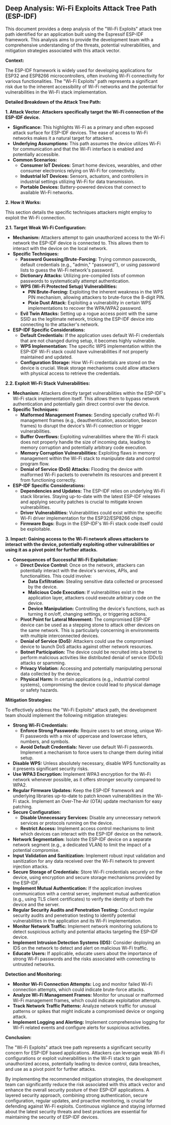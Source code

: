 ## Deep Analysis: Wi-Fi Exploits Attack Tree Path (ESP-IDF)

This document provides a deep analysis of the "Wi-Fi Exploits" attack tree path identified for an application built using the Espressif ESP-IDF framework. This analysis aims to provide the development team with a comprehensive understanding of the threats, potential vulnerabilities, and mitigation strategies associated with this attack vector.

**Context:**

The ESP-IDF framework is widely used for developing applications for ESP32 and ESP8266 microcontrollers, often involving Wi-Fi connectivity for various functionalities. The "Wi-Fi Exploits" path represents a significant risk due to the inherent accessibility of Wi-Fi networks and the potential for vulnerabilities in the Wi-Fi stack implementation.

**Detailed Breakdown of the Attack Tree Path:**

**1. Attack Vector: Attackers specifically target the Wi-Fi connection of the ESP-IDF device.**

* **Significance:** This highlights Wi-Fi as a primary and often exposed attack surface for ESP-IDF devices. The ease of access to Wi-Fi networks makes it a natural target for attackers.
* **Underlying Assumptions:** This path assumes the device utilizes Wi-Fi for communication and that the Wi-Fi interface is enabled and potentially accessible.
* **Common Scenarios:**
    * **Consumer IoT Devices:** Smart home devices, wearables, and other consumer electronics relying on Wi-Fi for connectivity.
    * **Industrial IoT Devices:** Sensors, actuators, and controllers in industrial settings utilizing Wi-Fi for data transmission.
    * **Portable Devices:** Battery-powered devices that connect to available Wi-Fi networks.

**2. How it Works:**

This section details the specific techniques attackers might employ to exploit the Wi-Fi connection.

**2.1. Target Weak Wi-Fi Configuration:**

* **Mechanism:** Attackers attempt to gain unauthorized access to the Wi-Fi network the ESP-IDF device is connected to. This allows them to interact with the device on the local network.
* **Specific Techniques:**
    * **Password Guessing/Brute-Forcing:**  Trying common passwords, default credentials (e.g., "admin," "password"), or using password lists to guess the Wi-Fi network's password.
    * **Dictionary Attacks:**  Utilizing pre-compiled lists of common passwords to systematically attempt authentication.
    * **WPS (Wi-Fi Protected Setup) Vulnerabilities:**
        * **PIN Brute-Forcing:**  Exploiting the inherent weakness in the WPS PIN mechanism, allowing attackers to brute-force the 8-digit PIN.
        * **Pixie Dust Attack:**  Exploiting a vulnerability in certain WPS implementations to recover the WPA/WPA2 password.
    * **Evil Twin Attacks:**  Setting up a rogue access point with the same SSID as the legitimate network, tricking the ESP-IDF device into connecting to the attacker's network.
* **ESP-IDF Specific Considerations:**
    * **Default Credentials:**  If the application uses default Wi-Fi credentials that are not changed during setup, it becomes highly vulnerable.
    * **WPS Implementation:** The specific WPS implementation within the ESP-IDF Wi-Fi stack could have vulnerabilities if not properly maintained and updated.
    * **Configuration Storage:**  How Wi-Fi credentials are stored on the device is crucial. Weak storage mechanisms could allow attackers with physical access to retrieve the credentials.

**2.2. Exploit Wi-Fi Stack Vulnerabilities:**

* **Mechanism:**  Attackers directly target vulnerabilities within the ESP-IDF's Wi-Fi stack implementation itself. This allows them to bypass network authentication and potentially gain direct control over the device.
* **Specific Techniques:**
    * **Malformed Management Frames:** Sending specially crafted Wi-Fi management frames (e.g., deauthentication, association, beacon frames) to disrupt the device's Wi-Fi connection or trigger vulnerabilities.
    * **Buffer Overflows:** Exploiting vulnerabilities where the Wi-Fi stack does not properly handle the size of incoming data, leading to memory corruption and potentially arbitrary code execution.
    * **Memory Corruption Vulnerabilities:**  Exploiting flaws in memory management within the Wi-Fi stack to manipulate data and control program flow.
    * **Denial of Service (DoS) Attacks:**  Flooding the device with malformed Wi-Fi packets to overwhelm its resources and prevent it from functioning correctly.
* **ESP-IDF Specific Considerations:**
    * **Dependencies and Updates:** The ESP-IDF relies on underlying Wi-Fi stack libraries. Staying up-to-date with the latest ESP-IDF releases and applying security patches is crucial to mitigate known vulnerabilities.
    * **Driver Vulnerabilities:**  Vulnerabilities could exist within the specific Wi-Fi driver implementation for the ESP32/ESP8266 chips.
    * **Firmware Bugs:**  Bugs in the ESP-IDF's Wi-Fi stack code itself could be exploitable.

**3. Impact: Gaining access to the Wi-Fi network allows attackers to interact with the device, potentially exploiting other vulnerabilities or using it as a pivot point for further attacks.**

* **Consequences of Successful Wi-Fi Exploitation:**
    * **Direct Device Control:** Once on the network, attackers can potentially interact with the device's services, APIs, and functionalities. This could involve:
        * **Data Exfiltration:** Stealing sensitive data collected or processed by the device.
        * **Malicious Code Execution:**  If vulnerabilities exist in the application layer, attackers could execute arbitrary code on the device.
        * **Device Manipulation:**  Controlling the device's functions, such as turning it on/off, changing settings, or triggering actions.
    * **Pivot Point for Lateral Movement:** The compromised ESP-IDF device can be used as a stepping stone to attack other devices on the same network. This is particularly concerning in environments with multiple interconnected devices.
    * **Denial of Service (DoS):**  Attackers could use the compromised device to launch DoS attacks against other network resources.
    * **Botnet Participation:**  The device could be recruited into a botnet to perform malicious activities like distributed denial of service (DDoS) attacks or spamming.
    * **Privacy Violation:**  Accessing and potentially manipulating personal data collected by the device.
    * **Physical Harm:** In certain applications (e.g., industrial control systems), compromising the device could lead to physical damage or safety hazards.

**Mitigation Strategies:**

To effectively address the "Wi-Fi Exploits" attack path, the development team should implement the following mitigation strategies:

* **Strong Wi-Fi Credentials:**
    * **Enforce Strong Passwords:**  Require users to set strong, unique Wi-Fi passwords with a mix of uppercase and lowercase letters, numbers, and symbols.
    * **Avoid Default Credentials:**  Never use default Wi-Fi passwords. Implement a mechanism to force users to change them during initial setup.
* **Disable WPS:**  Unless absolutely necessary, disable WPS functionality as it presents significant security risks.
* **Use WPA3 Encryption:**  Implement WPA3 encryption for the Wi-Fi network whenever possible, as it offers stronger security compared to WPA2.
* **Regular Firmware Updates:**  Keep the ESP-IDF framework and underlying libraries up-to-date to patch known vulnerabilities in the Wi-Fi stack. Implement an Over-The-Air (OTA) update mechanism for easy patching.
* **Secure Configuration:**
    * **Disable Unnecessary Services:**  Disable any unnecessary network services or protocols running on the device.
    * **Restrict Access:**  Implement access control mechanisms to limit which devices can interact with the ESP-IDF device on the network.
* **Network Segmentation:**  Isolate the ESP-IDF device on a separate network segment (e.g., a dedicated VLAN) to limit the impact of a potential compromise.
* **Input Validation and Sanitization:**  Implement robust input validation and sanitization for any data received over the Wi-Fi network to prevent injection attacks.
* **Secure Storage of Credentials:**  Store Wi-Fi credentials securely on the device, using encryption and secure storage mechanisms provided by the ESP-IDF.
* **Implement Mutual Authentication:**  If the application involves communication with a central server, implement mutual authentication (e.g., using TLS client certificates) to verify the identity of both the device and the server.
* **Regular Security Audits and Penetration Testing:** Conduct regular security audits and penetration testing to identify potential vulnerabilities in the application and its Wi-Fi implementation.
* **Monitor Network Traffic:** Implement network monitoring solutions to detect suspicious activity and potential attacks targeting the ESP-IDF device.
* **Implement Intrusion Detection Systems (IDS):** Consider deploying an IDS on the network to detect and alert on malicious Wi-Fi traffic.
* **Educate Users:**  If applicable, educate users about the importance of strong Wi-Fi passwords and the risks associated with connecting to untrusted networks.

**Detection and Monitoring:**

* **Monitor Wi-Fi Connection Attempts:** Log and monitor failed Wi-Fi connection attempts, which could indicate brute-force attacks.
* **Analyze Wi-Fi Management Frames:** Monitor for unusual or malformed Wi-Fi management frames, which could indicate exploitation attempts.
* **Track Network Traffic Patterns:** Analyze network traffic for unusual patterns or spikes that might indicate a compromised device or ongoing attack.
* **Implement Logging and Alerting:** Implement comprehensive logging for Wi-Fi related events and configure alerts for suspicious activities.

**Conclusion:**

The "Wi-Fi Exploits" attack tree path represents a significant security concern for ESP-IDF based applications. Attackers can leverage weak Wi-Fi configurations or exploit vulnerabilities in the Wi-Fi stack to gain unauthorized access, potentially leading to device control, data breaches, and use as a pivot point for further attacks.

By implementing the recommended mitigation strategies, the development team can significantly reduce the risk associated with this attack vector and enhance the overall security posture of their ESP-IDF applications. A layered security approach, combining strong authentication, secure configuration, regular updates, and proactive monitoring, is crucial for defending against Wi-Fi exploits. Continuous vigilance and staying informed about the latest security threats and best practices are essential for maintaining the security of ESP-IDF devices.
